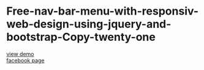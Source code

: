 # Free-nav-bar-menu-with-responsiv-web-design-using-jquery-and-bootstrap-Copy-twenty-one
<a href="http://webi4u.com/web/article/Free-nav-bar-menu-with-responsiv-web-design-using-jquery-and-bootstrap-Copy-twenty-one/page/13">
  view demo
</a>

<br/>
<a href="https://www.facebook.com/Webi4u-670245179977567"> facebook page</a>
